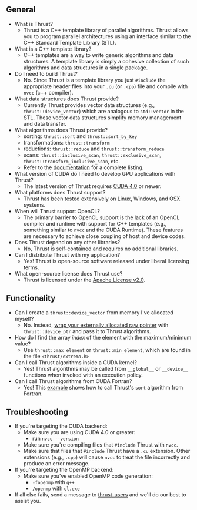 ## General
  * What is Thrust?
    * Thrust is a C++ template library of parallel algorithms. Thrust allows you to program parallel architectures using an interface similar to the C++ Standard Template Library (STL).
  * What is a C++ template library?
    * C++ templates are a way to write generic algorithms and data structures. A template library is simply a cohesive collection of such algorithms and data structures in a single package.
  * Do I need to build Thrust?
    * No. Since Thrust is a template library you just `#include` the appropriate header files into your `.cu` (or `.cpp`) file and compile with `nvcc` (c++ compiler).
  * What data structures does Thrust provide?
    * Currently Thrust provides vector data structures (e.g., `thrust::device_vector`) which are analogous to `std::vector` in the STL. These vector data structures simplify memory management and data transfer.
  * What algorithms does Thrust provide?
    * sorting: `thrust::sort` and `thrust::sort_by_key`
    * transformations: `thrust::transform`
    * reductions: `thrust::reduce` and `thrust::transform_reduce`
    * scans: `thrust::inclusive_scan`, `thrust::exclusive_scan`, `thrust::transform_inclusive_scan`, etc.
    * Refer to the [documentation](https://github.com/thrust/thrust/wiki/Documentation) for a complete listing.
  * What version of CUDA do I need to develop GPU applications with Thrust?
    * The latest version of Thrust requires [CUDA 4.0](http://www.nvidia.com/object/cuda_get.html) or newer.
  * What platforms does Thrust support?
    * Thrust has been tested extensively on Linux, Windows, and OSX systems.
  * When will Thrust support OpenCL?
    * The primary barrier to OpenCL support is the lack of an OpenCL compiler and runtime with support for C++ templates (e.g., something similar to `nvcc` and the CUDA Runtime). These features are necessary to achieve close coupling of host and device codes.
  * Does Thrust depend on any other libraries?
    * No, Thrust is self-contained and requires no additional libraries.
  * Can I distribute Thrust with my application?
    * Yes! Thrust is open-source software released under liberal licensing terms.
  * What open-source license does Thrust use?
    * Thrust is licensed under the [Apache License v2.0](http://www.opensource.org/licenses/apache2.0.php).

## Functionality
  * Can I create a `thrust::device_vector` from memory I've allocated myself?
    * No. Instead, [wrap your externally allocated raw pointer](https://github.com/thrust/thrust/blob/master/examples/cuda/wrap_pointer.cu) with `thrust::device_ptr` and pass it to Thrust algorithms.
  * How do I find the array *index* of the element with the maximum/minimum value?
    * Use `thrust::max_element` or `thrust::min_element`, which are found in the file `<thrust/extrema.h>`
  * Can I call Thrust algorithms inside a CUDA kernel?
    * Yes! Thrust algorithms may be called from `__global__` or `__device__` functions when invoked with an execution policy.
  * Can I call Thrust algorithms from CUDA Fortran?
    * Yes! This [example](http://cudamusing.blogspot.com/2011/06/calling-thrust-from-cuda-fortran.html) shows how to call Thrust's `sort` algorithm from Fortran.

## Troubleshooting
  * If you're targeting the CUDA backend:
    * Make sure you are using CUDA 4.0 or greater:
      * run `nvcc --version`
    * Make sure you're compiling files that `#include` Thrust with `nvcc`.
    * Make sure that files that `#include` Thrust have a `.cu` extension. Other extensions (e.g., `.cpp`) will cause `nvcc` to treat the file incorrectly and produce an error message.
  * If you're targeting the OpenMP backend:
    * Make sure you've enabled OpenMP code generation:
      * `-fopenmp` with `g++`
      * `/openmp` with `cl.exe`
  * If all else fails, send a message to [thrust-users](http://groups.google.com/group/thrust-users) and we'll do our best to assist you.